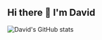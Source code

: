 ## Hi there 👋 I'm David

![David's GitHub stats](https://github-readme-stats.vercel.app/api?username=DavidGjorgiev314&theme=dark&show_icons=true)

<!--
**DavidGjorgiev314/DavidGjorgiev314** is a ✨ _special_ ✨ repository because its `README.md` (this file) appears on your GitHub profile.

Here are some ideas to get you started:

- 🔭 I’m currently working on ...
- 🌱 I’m currently learning ...
- 👯 I’m looking to collaborate on ...
- 🤔 I’m looking for help with ...
- 💬 Ask me about ...
- 📫 How to reach me: ...
- 😄 Pronouns: ...
- ⚡ Fun fact: ...
-->
